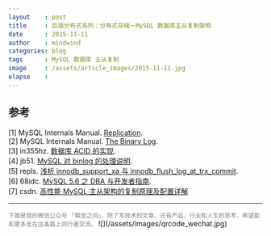 ```yaml
---
layout    : post
title     : 后端分布式系列：分布式存储－MySQL 数据库主从复制架构
date      : 2015-11-11
author    : mindwind
categories: blog
tags      : MySQL 数据库 主从复制
image     : /assets/article_images/2015-11-11.jpg
elapse    :
---
```




## 参考
[1] MySQL Internals Manual. [Replication](http://dev.mysql.com/doc/internals/en/replication.html).  
[2] MySQL Internals Manual. [The Binary Log](http://dev.mysql.com/doc/internals/en/binary-log.html).  
[3] in355hz. [数据库 ACID 的实现](http://in355hz.iteye.com/blog/2029963).  
[4] jb51. [MySQL 对 binlog 的处理说明](http://www.jb51.net/article/27556.htm).  
[5] repls. [浅析 innodb_support_xa 与 innodb_flush_log_at_trx_commit](http://www.2cto.com/database/201306/221413.html).  
[6] 68idc. [MySQL 5.6 之 DBA 与开发者指南](http://www.68idc.cn/help/mysqldata/mysql/20150127191299.html).  
[7] csdn. [高性能 MySQL 主从架构的复制原理及配置详解](http://blog.csdn.net/hguisu/article/details/7325124)

---
<small style="color:gray">
下面是我的微信公众号 「瞬息之间」，除了写技术的文章、还有产品、行业和人生的思考，希望能和更多走在这条路上同行者交流。
</small>  
![](/assets/images/qrcode_wechat.jpg)
